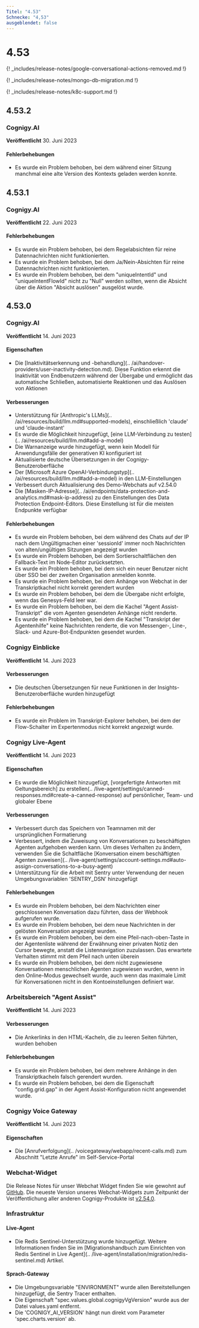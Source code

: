```yaml
---
Titel: "4.53"
Schnecke: "4,53"
ausgeblendet: false
---
```


# 4.53

{! _includes/release-notes/google-conversational-actions-removed.md !}

{! _includes/release-notes/mongo-db-migration.md !}

{! _includes/release-notes/k8c-support.md !}

## 4.53.2

### Cognigy.AI

**Veröffentlicht** 30. Juni 2023

#### Fehlerbehebungen

- Es wurde ein Problem behoben, bei dem während einer Sitzung manchmal eine alte Version des Kontexts geladen werden konnte.

## 4.53.1

### Cognigy.AI

**Veröffentlicht** 22. Juni 2023

#### Fehlerbehebungen

- Es wurde ein Problem behoben, bei dem Regelabsichten für reine Datennachrichten nicht funktionierten.
- Es wurde ein Problem behoben, bei dem Ja/Nein-Absichten für reine Datennachrichten nicht funktionierten.
- Es wurde ein Problem behoben, bei dem "uniqueIntentId" und "uniqueIntentFlowId" nicht zu "Null" werden sollten, wenn die Absicht über die Aktion "Absicht auslösen" ausgelöst wurde.

## 4.53.0

### Cognigy.AI

**Veröffentlicht** 14. Juni 2023

#### Eigenschaften

- Die [Inaktivitätserkennung und -behandlung](.. /ai/handover-providers/user-inactivity-detection.md). Diese Funktion erkennt die Inaktivität von Endbenutzern während der Übergabe und ermöglicht das automatische Schließen, automatisierte Reaktionen und das Auslösen von Aktionen

#### Verbesserungen

- Unterstützung für [Anthropic's LLMs](.. /ai/resources/build/llm.md#supported-models), einschließlich 'claude' und 'claude-instant'
- Es wurde die Möglichkeit hinzugefügt, [eine LLM-Verbindung zu testen](.. /ai/resources/build/llm.md#add-a-model) 
- Die Warnanzeige wurde hinzugefügt, wenn kein Modell für Anwendungsfälle der generativen KI konfiguriert ist
- Aktualisierte deutsche Übersetzungen in der Cognigy-Benutzeroberfläche
- Der [Microsoft Azure OpenAI-Verbindungstyp](.. /ai/resources/build/llm.md#add-a-model) in den LLM-Einstellungen
- Verbessert durch Aktualisierung des Demo-Webchats auf v2.54.0
- Die [Masken-IP-Adresse](.. /ai/endpoints/data-protection-and-analytics.md#mask-ip-address) zu den Einstellungen des Data Protection Endpoint-Editors. Diese Einstellung ist für die meisten Endpunkte verfügbar

#### Fehlerbehebungen

- Es wurde ein Problem behoben, bei dem während des Chats auf der IP nach dem Ungültigmachen einer 'sessionId' immer noch Nachrichten von alten/ungültigen Sitzungen angezeigt wurden
- Es wurde ein Problem behoben, bei dem Sortierschaltflächen den Fallback-Text im Node-Editor zurücksetzten.
- Es wurde ein Problem behoben, bei dem sich ein neuer Benutzer nicht über SSO bei der zweiten Organisation anmelden konnte.
- Es wurde ein Problem behoben, bei dem Anhänge von Webchat in der Transkriptkachel nicht korrekt gerendert wurden
- Es wurde ein Problem behoben, bei dem die Übergabe nicht erfolgte, wenn das Genesys-Feld leer war.
- Es wurde ein Problem behoben, bei dem die Kachel "Agent Assist-Transkript" die vom Agenten gesendeten Anhänge nicht renderte.
- Es wurde ein Problem behoben, bei dem die Kachel "Transkript der Agentenhilfe" keine Nachrichten renderte, die von Messenger-, Line-, Slack- und Azure-Bot-Endpunkten gesendet wurden.

### Cognigy Einblicke

**Veröffentlicht** 14. Juni 2023

#### Verbesserungen

- Die deutschen Übersetzungen für neue Funktionen in der Insights-Benutzeroberfläche wurden hinzugefügt

#### Fehlerbehebungen

- Es wurde ein Problem im Transkript-Explorer behoben, bei dem der Flow-Schalter im Expertenmodus nicht korrekt angezeigt wurde.

### Cognigy Live-Agent

**Veröffentlicht** 14. Juni 2023

#### Eigenschaften

- Es wurde die Möglichkeit hinzugefügt, [vorgefertigte Antworten mit Geltungsbereich] zu erstellen(.. /live-agent/settings/canned-responses.md#create-a-canned-response) auf persönlicher, Team- und globaler Ebene

#### Verbesserungen

- Verbessert durch das Speichern von Teamnamen mit der ursprünglichen Formatierung
- Verbessert, indem die Zuweisung von Konversationen zu beschäftigten Agenten aufgehoben werden kann. Um dieses Verhalten zu ändern, verwenden Sie die Schaltfläche [Konversation einem beschäftigten Agenten zuweisen](.. /live-agent/settings/account-settings.md#auto-assign-conversations-to-a-busy-agent)
- Unterstützung für die Arbeit mit Sentry unter Verwendung der neuen Umgebungsvariablen 'SENTRY_DSN' hinzugefügt

#### Fehlerbehebungen

- Es wurde ein Problem behoben, bei dem Nachrichten einer geschlossenen Konversation dazu führten, dass der Webhook aufgerufen wurde.
- Es wurde ein Problem behoben, bei dem neue Nachrichten in der gelösten Konversation angezeigt wurden.
- Es wurde ein Problem behoben, bei dem eine Pfeil-nach-oben-Taste in der Agentenliste während der Erwähnung einer privaten Notiz den Cursor bewegte, anstatt die Listennavigation zuzulassen. Das erwartete Verhalten stimmt mit dem Pfeil nach unten überein
- Es wurde ein Problem behoben, bei dem nicht zugewiesene Konversationen menschlichen Agenten zugewiesen wurden, wenn in den Online-Modus gewechselt wurde, auch wenn das maximale Limit für Konversationen nicht in den Kontoeinstellungen definiert war.

### Arbeitsbereich "Agent Assist"

**Veröffentlicht** 14. Juni 2023

#### Verbesserungen

- Die Ankerlinks in den HTML-Kacheln, die zu leeren Seiten führten, wurden behoben

#### Fehlerbehebungen

- Es wurde ein Problem behoben, bei dem mehrere Anhänge in den Transkriptkacheln falsch gerendert wurden.
- Es wurde ein Problem behoben, bei dem die Eigenschaft "config.grid.gap" in der Agent Assist-Konfiguration nicht angewendet wurde.

### Cognigy Voice Gateway

**Veröffentlicht** 14. Juni 2023

#### Eigenschaften

- Die [Anrufverfolgung](.. /voicegateway/webapp/recent-calls.md) zum Abschnitt "Letzte Anrufe" im Self-Service-Portal

### Webchat-Widget

Die Release Notes für unser Webchat Widget finden Sie wie gewohnt auf [GitHub](https://github.com/Cognigy/WebchatWidget/releases). Die neueste Version unseres Webchat-Widgets zum Zeitpunkt der Veröffentlichung aller anderen Cognigy-Produkte ist [v2.54.0](https://github.com/Cognigy/WebchatWidget/releases/tag/v2.54.0).

### Infrastruktur

#### Live-Agent

- Die Redis Sentinel-Unterstützung wurde hinzugefügt. Weitere Informationen finden Sie im [Migrationshandbuch zum Einrichten von Redis Sentinel in Live Agent](.. /live-agent/installation/migration/redis-sentinel.md) Artikel.

#### Sprach-Gateway

- Die Umgebungsvariable "ENVIRONMENT" wurde allen Bereitstellungen hinzugefügt, die Sentry Tracer enthalten.
- Die Eigenschaft "spec.values.global.cognigyVgVersion" wurde aus der Datei values.yaml entfernt.
- Die 'COGNIGY_AI_VERSION' hängt nun direkt vom Parameter 'spec.charts.version' ab.